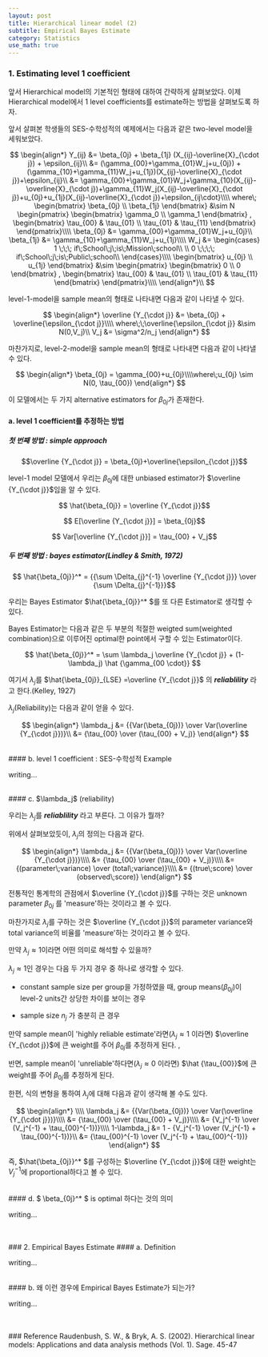 ```yaml
---
layout: post
title: Hierarchical linear model (2)
subtitle: Empirical Bayes Estimate
category: Statistics
use_math: true
---
```


### 1. Estimating level 1 coefficient

앞서 Hierarchical model의 기본적인 형태에 대하여 간략하게 살펴보았다. 이제 Hierarchical model에서 1 level coefficients를 estimate하는 방법을 살펴보도록 하자.

앞서 살펴본 학생들의 SES-수학성적의 예제에서는 다음과 같은 two-level model을 세워보았다.

$$
\begin{align*}
Y_{ij} &= \beta_{0j} + \beta_{1j} (X_{ij}-\overline{X}_{\cdot j}) + \epsilon_{ij}\\
&= (\gamma_{00}+\gamma_{01}W_j+u_{0j}) + (\gamma_{10}+\gamma_{11}W_j+u_{1j})(X_{ij}-\overline{X}_{\cdot j})+\epsilon_{ij}\\
&= \gamma_{00}+\gamma_{01}W_j+\gamma_{10}(X_{ij}-\overline{X}_{\cdot j})+\gamma_{11}W_j(X_{ij}-\overline{X}_{\cdot j})+u_{0j}+u_{1j}(X_{ij}-\overline{X}_{\cdot j})+\epsilon_{ij\cdot}\\\\
where\;
\begin{bmatrix}
\beta_{0j} \\
\beta_{1j}
\end{bmatrix} &\sim N
\begin{pmatrix}
\begin{bmatrix}
\gamma_0 \\
\gamma_1
\end{bmatrix}
,
\begin{bmatrix}
\tau_{00} & \tau_{01} \\
\tau_{01} & \tau_{11}
\end{bmatrix}
\end{pmatrix}\\\\
\beta_{0j} &= \gamma_{00}+\gamma_{01}W_j+u_{0j}\\
\beta_{1j} &= \gamma_{10}+\gamma_{11}W_j+u_{1j}\\\\
W_j &=
\begin{cases}
1 \;\;\; if\;School\;j\;is\;Mission\;school\\
\\
0 \;\;\;\; if\;School\;j\;is\;Public\;school\\
\end{cases}\\\\
\begin{bmatrix}
u_{0j} \\
u_{1j}
\end{bmatrix} &\sim
\begin{pmatrix}
\begin{bmatrix}
0 \\
0
\end{bmatrix}
,
\begin{bmatrix}
\tau_{00} & \tau_{01} \\
\tau_{01} & \tau_{11}
\end{bmatrix}
\end{pmatrix}\\\\
\end{align*}\\
$$

level-1-model을 sample mean의 형태로 나타내면 다음과 같이 나타낼 수 있다.

$$
\begin{align*}
\overline {Y_{\cdot j}} &= \beta_{0j} + \overline{\epsilon_{\cdot j}}\\\\
where\;\;\overline{\epsilon_{\cdot j}} &\sim N(0,V_j)\\
V_j &= \sigma^2/n_j
\end{align*}
$$

마찬가지로, level-2-model을 sample mean의 형태로 나타내면 다음과 같이 나타낼 수 있다.

$$
\begin{align*}
\beta_{0j} = \gamma_{00}+u_{0j}\\\\where\;u_{0j} \sim N(0, \tau_{00})
\end{align*}
$$

이 모델에서는 두 가지 alternative estimators for $\beta_{0j}$가 존재한다.

#### a. level 1 coefficient를 추정하는 방법

##### 첫 번째 방법 : simple approach

$$\overline {Y_{\cdot j}} = \beta_{0j}+\overline{\epsilon_{\cdot j}}$$

level-1 model 모델에서 우리는 $\beta_{0j}$에 대한 unbiased estimator가 $\overline {Y_{\cdot j}}$임을 알 수 있다.

$$ \hat{\beta_{0j}} = \overline {Y_{\cdot j}}$$

$$ E[\overline {Y_{\cdot j}}] = \beta_{0j}$$

$$ Var[\overline {Y_{\cdot j}}] = \tau_{00} + V_j$$

##### 두 번째 방법 : bayes estimator(Lindley & Smith, 1972)

$$ \hat{\beta_{0j}}^* = {{\sum \Delta_{j}^{-1} \overline {Y_{\cdot j}}} \over {\sum \Delta_{j}^{-1}}}$$

우리는 Bayes Estimator $\hat{\beta_{0j}}^* $를 또 다른 Estimator로 생각할 수 있다.

Bayes Estimator는 다음과 같은 두 부분의 적절한 weigted sum(weighted combination)으로 이루어진 optimal한 point에서 구할 수 있는 Estimator이다.

$$ \hat{\beta_{0j}}^* = \sum \lambda_j \overline {Y_{\cdot j}} + (1-\lambda_j) \hat {\gamma_{00 \cdot}} $$

여기서 $\lambda_j$를 $\hat{\beta_{0j}}_{LSE} =\overline {Y_{\cdot j}}$ 의 ___reliablility___ 라고 한다.(Kelley, 1927)

$\lambda_j$(Reliability)는 다음과 같이 얻을 수 있다.


$$
\begin{align*}
\lambda_j &= {{Var(\beta_{0j})} \over Var(\overline {Y_{\cdot j}})}\\
&= {\tau_{00} \over (\tau_{00} + V_j)}
\end{align*}
$$

<br>
#### b. level 1 coefficient : SES-수학성적 Example

writing...

<br>
#### c. $\lambda_j$ (reliability)

우리는 $\lambda_j$를 ___reliablility___ 라고 부른다. 그 이유가 뭘까?

위에서 살펴보았듯이, $\lambda_j$의 정의는 다음과 같다.

$$
\begin{align*}
\lambda_j &= {{Var(\beta_{0j})} \over Var(\overline {Y_{\cdot j}})}\\\\
&= {\tau_{00} \over (\tau_{00} + V_j)}\\\\
&= {(parameter\;variance) \over (total\;variance)}\\\\
&= {(true\;score) \over (observed\;score)}
\end{align*}
$$

전통적인 통계학의 관점에서 $\overline {Y_{\cdot j}}$를 구하는 것은 unknown parameter $\beta_{0j}$ 를 'measure'하는 것이라고 볼 수 있다.

마찬가지로 $\lambda_j$를 구하는 것은 $\overline {Y_{\cdot j}}$의 parameter variance와 total variance의 비율를 'measure'하는 것이라고 볼 수 있다.

만약 $\lambda_j \approx 1$이라면 어떤 의미로 해석할 수 있을까?

$\lambda_j \approx 1$인 경우는 다음 두 가지 경우 중 하나로 생각할 수 있다.

- constant sample size per group을 가정하였을 때, group means($\beta_{0j}$)이 level-2 units간 상당한 차이를 보이는 경우  

- sample size $n_j$ 가 충분히 큰 경우

만약 sample mean이 'highly reliable estimate'라면($\lambda_j \approx 1$ 이라면) $\overline {Y_{\cdot j}}$에 큰 weight를 주어 $\beta_{0j}$를 추정하게 된다. ,

반면, sample mean이 'unreliable'하다면($\lambda_j \approx 0$ 이라면) $\hat {\tau_{00}}$에 큰 weight를 주어 $\beta_{0j}$를 추정하게 된다.

한편, 식의 변형을 통하여 $\lambda_j$에 대해 다음과 같이 생각해 볼 수도 있다.

$$
\begin{align*}
\\\\
\lambda_j &= {{Var(\beta_{0j})} \over Var(\overline {Y_{\cdot j}})}\\\\
&= {\tau_{00} \over (\tau_{00} + V_j)}\\\\
&= {V_j^{-1} \over (V_j^{-1} + \tau_{00}^{-1})}\\\\
1-\lambda_j &= 1 - {V_j^{-1} \over (V_j^{-1} + \tau_{00}^{-1})}\\
&= {\tau_{00}^{-1} \over (V_j^{-1} + \tau_{00}^{-1})}
\end{align*}
$$

즉, $\hat{\beta_{0j}}^* $를 구성하는 $\overline {Y_{\cdot j}}$에 대한 weight는 $V_j^{-1}$에 proportional하다고 볼 수 있다.

<br>
#### d. $ \beta_{0j}^* $ is optimal 하다는 것의 의미

writing...

<br>
<br>
### 2. Empirical Bayes Estimate
#### a. Definition

writing...

<br>
#### b. 왜 이런 경우에 Empirical Bayes Estimate가 되는가?

writing...

<br>
<br>
### Reference
Raudenbush, S. W., & Bryk, A. S. (2002). Hierarchical linear models: Applications and data analysis methods (Vol. 1). Sage. 45-47
<br>
<br>
<br>
